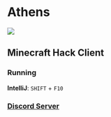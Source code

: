 <p align="center"><h1>Athens</h1><a href="https://github.com/cabaletta/baritone/releases/download/v1.1.2/"><img src="https://img.shields.io/github/actions/workflow/status/MandoGamin/Athens/build.yml?branch=main&label=Download&logo=alacritty&logoColor=f00"></a></p>


## Minecraft Hack Client

### Running

**IntelliJ**: <kbd>`SHIFT`</kbd> + <kbd>`F10`</kbd>

### [Discord Server](https://discord.gg/rQC3DqQqn3)

